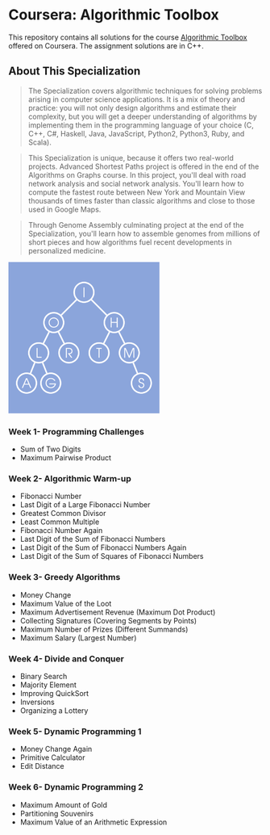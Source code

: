 # Coursera: Algorithmic Toolbox

This repository contains all solutions for the course [Algorithmic Toolbox](https://www.coursera.org/learn/algorithmic-toolbox) offered on Coursera. The assignment solutions are in C++.

## About This Specialization

> The Specialization covers algorithmic techniques for solving problems arising in computer science applications. It is a mix of theory and practice: you will not only design algorithms and estimate their complexity, but you will get a deeper understanding of algorithms by implementing them in the programming language of your choice (C, C++, C#, Haskell, Java, JavaScript, Python2, Python3, Ruby, and Scala).

> This Specialization is unique, because it offers two real-world projects. Advanced Shortest Paths project is offered in the end of the Algorithms on Graphs course. In this project, you'll deal with road network analysis and social network analysis. You'll learn how to compute the fastest route between New York and Mountain View thousands of times faster than classic algorithms and close to those used in Google Maps.

> Through Genome Assembly culminating project at the end of the Specialization, you'll learn how to assemble genomes from millions of short pieces and how algorithms fuel recent developments in personalized medicine.


<img src="https://github.com/naumushv/algorithmic-toolbox/blob/main/logo.png" width="300" height="300">

### Week 1- Programming Challenges 

- Sum of Two Digits
- Maximum Pairwise Product

### Week 2- Algorithmic Warm-up 

- Fibonacci Number
- Last Digit of a Large Fibonacci Number
- Greatest Common Divisor
- Least Common Multiple
- Fibonacci Number Again
- Last Digit of the Sum of Fibonacci Numbers
- Last Digit of the Sum of Fibonacci Numbers Again
- Last Digit of the Sum of Squares of Fibonacci Numbers

### Week 3- Greedy Algorithms 

- Money Change
- Maximum Value of the Loot 
- Maximum Advertisement Revenue (Maximum Dot Product)
- Collecting Signatures (Covering Segments by Points)
- Maximum Number of Prizes (Different Summands)
- Maximum Salary (Largest Number)

### Week 4- Divide and Conquer 

- Binary Search
- Majority Element
- Improving QuickSort
- Inversions
- Organizing a Lottery

### Week 5- Dynamic Programming 1 

- Money Change Again
- Primitive Calculator
- Edit Distance

### Week 6- Dynamic Programming 2 

- Maximum Amount of Gold
- Partitioning Souvenirs
- Maximum Value of an Arithmetic Expression


